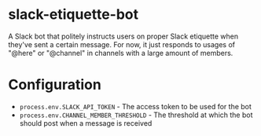 # slack-etiquette-bot
A Slack bot that politely instructs users on proper Slack etiquette when they've sent a certain message. For now, it just responds to usages of "@here" or "@channel" in channels with a large amount of members.

# Configuration
* `process.env.SLACK_API_TOKEN` - The access token to be used for the bot
* `process.env.CHANNEL_MEMBER_THRESHOLD` - The threshold at which the bot should post when a message is received
